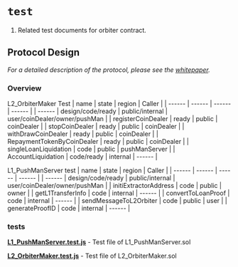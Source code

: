 # `test`

1. Related test documents for orbiter contract.

## Protocol Design

_For a detailed description of the protocol, please see the [whitepaper](https://docs.orbiter.finance/whitepaper_en)._

### Overview

L2_OrbiterMaker Test
| name | state | region | Caller |
| ------ | ------ | ------ | ------ |
| ------ | design/code/ready | public/internal | user/coinDealer/owner/pushMan |
| registerCoinDealer | ready | public | coinDealer |
| stopCoinDealer | ready | public | coinDealer |
| withDrawCoinDealer | ready | public | coinDealer |
| RepaymentTokenByCoinDealer | ready | public | coinDealer |
| singleLoanLiquidation | code | public | pushManServer |
| AccountLiquidation | code/ready | internal | ------ |

L1_PushManServer test
| name | state | region | Caller |
| ------ | ------ | ------ | ------ |
| ------ | design/code/ready | public/internal | user/coinDealer/owner/pushMan |
| initiExtractorAddress | code | public | owner |
| getL1TransferInfo | code | internal | ------ |
| convertToLoanProof | code | internal | ------ |
| sendMessageToL2Orbiter | code | public | user |
| generateProofID | code | internal | ------ |

### tests

**[L1_PushManServer.test.js](https://github.com/OrbiterCross/V2-contracts/blob/develop/packages/hardhat/test/L1_PushManServer.test.js)** - Test file of L1_PushManServer.sol

**[L2_OrbiterMaker.test.js](https://github.com/OrbiterCross/V2-contracts/blob/develop/packages/hardhat/test/L2_OrbiterMaker.test.js)** - Test file of L2_OrbiterMaker.sol
